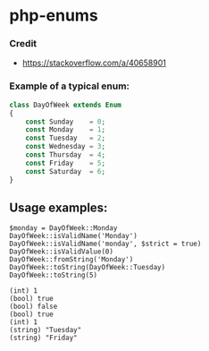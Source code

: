 
# php-enums

### Credit
- https://stackoverflow.com/a/40658901

### Example of a typical enum:

```php
class DayOfWeek extends Enum
{
    const Sunday    = 0;
    const Monday    = 1;
    const Tuesday   = 2;
    const Wednesday = 3;
    const Thursday  = 4;
    const Friday    = 5;
    const Saturday  = 6;
}
```

## Usage examples:

```
$monday = DayOfWeek::Monday
DayOfWeek::isValidName('Monday')
DayOfWeek::isValidName('monday', $strict = true)
DayOfWeek::isValidValue(0)
DayOfWeek::fromString('Monday')
DayOfWeek::toString(DayOfWeek::Tuesday)
DayOfWeek::toString(5)
```
```
(int) 1
(bool) true
(bool) false
(bool) true
(int) 1
(string) "Tuesday"
(string) "Friday"
```
